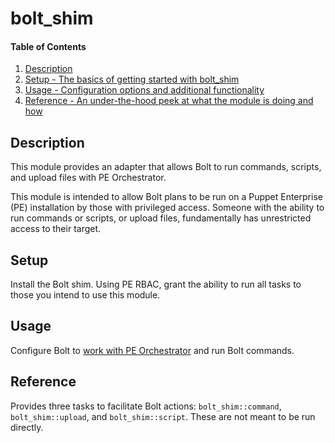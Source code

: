 
# bolt_shim

#### Table of Contents

1. [Description](#description)
2. [Setup - The basics of getting started with bolt_shim](#setup)
3. [Usage - Configuration options and additional functionality](#usage)
4. [Reference - An under-the-hood peek at what the module is doing and how](#reference)

## Description

This module provides an adapter that allows Bolt to run commands, scripts, and upload files with PE Orchestrator.

This module is intended to allow Bolt plans to be run on a Puppet Enterprise (PE) installation by those with privileged access. Someone with the ability to run commands or scripts, or upload files, fundamentally has unrestricted access to their target.

## Setup

Install the Bolt shim. Using PE RBAC, grant the ability to run all tasks to those you intend to use this module.

## Usage

Configure Bolt to [work with PE Orchestrator](https://puppet.com/docs/bolt/0.x/bolt_configure_orchestrator.html) and run Bolt commands.

## Reference

Provides three tasks to facilitate Bolt actions: `bolt_shim::command`, `bolt_shim::upload`, and `bolt_shim::script`. These are not meant to be run directly.
